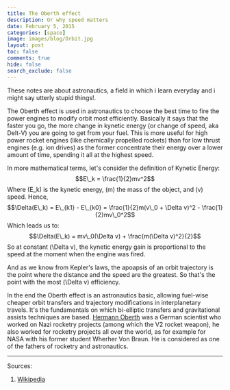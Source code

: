 ```yaml
---
title: The Oberth effect
description: Or why speed matters
date: February 5, 2015
categories: [space]
image: images/blog/Orbit.jpg
layout: post
toc: false
comments: true
hide: false
search_exclude: false
---
```





 These notes are about astronautics, a field in which i learn everyday and i might say utterly stupid things!.
 

The Oberth effect is used in astronautics to choose the best time to fire the power engines to modify orbit most efficiently. Basically it says that the faster you go, the more change in kynetic energy (or change of speed, aka Delt-V) you are going to get from your fuel. This is more useful for high power rocket engines (like chemically propelled rockets) than for low thrust engines (e.g. ion drives) as the former concentrate their energy over a lower amount of time, spending it all
at the highest speed.

In more mathematical terms, let's consider the definition of Kynetic Energy:
$$E\_k = \frac{1}{2}mv^2$$
Where \(E\_k\) is the kynetic energy, \(m\) the mass of the object, and \(v\) speed. Hence,
$$\Delta(E\_k) = E\_{k1} - E\_{k0} = \frac{1}{2}m(v\_0 + \Delta v)^2 - \frac{1}{2}mv\_0^2$$
Which leads us to:
$$\Delta(E\_k) = mv\_0(\Delta v) + \frac{m(\Delta v)^2}{2}$$
So at constant \(\Delta v\), the kynetic energy gain is proportional to the speed at the moment when the engine was fired.

And as we know from Kepler's laws, the apoapsis of an orbit trajectory is the point where the distance and the speed are the greatest. So that's the point with the most \(\Delta v\) efficiency.

In the end the Oberth effect is an astronautics basic, allowing fuel-wise cheaper orbit transfers and trajectory modifications in interplanetary travels. It's the fundamentals on which bi-elliptic transfers and gravitational assists techniques are based. [Hermann Oberth](http://en.wikipedia.org/wiki/Hermann_Oberth) was a German scientist who worked on Nazi rocketry projects (among which the V2 rocket weapon), he also worked for rocketry projects all over the world, as for example for NASA with his former student Wherher Von Braun. He is considered as one of the fathers of rocketry and astronautics.

---

Sources:

1. [Wikipedia](http://en.wikipedia.org/wiki/Oberth_effect)